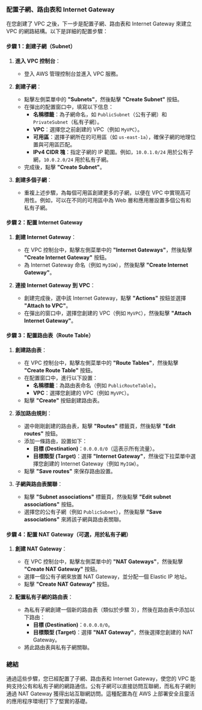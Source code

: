 ### 配置子網、路由表和 Internet Gateway

在您創建了 VPC 之後，下一步是配置子網、路由表和 Internet Gateway 來建立 VPC 的網路結構。以下是詳細的配置步驟：

#### **步驟 1：創建子網（Subnet）**

1. **進入 VPC 控制台**：
   - 登入 AWS 管理控制台並進入 VPC 服務。

2. **創建子網**：
   - 點擊左側菜單中的 **"Subnets"**，然後點擊 **"Create Subnet"** 按鈕。
   - 在彈出的配置窗口中，填寫以下信息：
     - **名稱標籤**：為子網命名，如 `PublicSubnet`（公有子網）和 `PrivateSubnet`（私有子網）。
     - **VPC**：選擇您之前創建的 VPC（例如 `MyVPC`）。
     - **可用區**：選擇子網所在的可用區（如 `us-east-1a`），確保子網的地理位置與可用區匹配。
     - **IPv4 CIDR 塊**：指定子網的 IP 範圍。例如，`10.0.1.0/24` 用於公有子網，`10.0.2.0/24` 用於私有子網。
   - 完成後，點擊 **"Create Subnet"**。

3. **創建多個子網**：
   - 重複上述步驟，為每個可用區創建更多的子網，以便在 VPC 中實現高可用性。例如，可以在不同的可用區中為 Web 層和應用層設置多個公有和私有子網。

#### **步驟 2：配置 Internet Gateway**

1. **創建 Internet Gateway**：
   - 在 VPC 控制台中，點擊左側菜單中的 **"Internet Gateways"**，然後點擊 **"Create Internet Gateway"** 按鈕。
   - 為 Internet Gateway 命名（例如 `MyIGW`），然後點擊 **"Create Internet Gateway"**。

2. **連接 Internet Gateway 到 VPC**：
   - 創建完成後，選中該 Internet Gateway，點擊 **"Actions"** 按鈕並選擇 **"Attach to VPC"**。
   - 在彈出的窗口中，選擇您創建的 VPC（例如 `MyVPC`），然後點擊 **"Attach Internet Gateway"**。

#### **步驟 3：配置路由表（Route Table）**

1. **創建路由表**：
   - 在 VPC 控制台中，點擊左側菜單中的 **"Route Tables"**，然後點擊 **"Create Route Table"** 按鈕。
   - 在配置窗口中，進行以下設置：
     - **名稱標籤**：為路由表命名（例如 `PublicRouteTable`）。
     - **VPC**：選擇您創建的 VPC（例如 `MyVPC`）。
   - 點擊 **"Create"** 按鈕創建路由表。

2. **添加路由規則**：
   - 選中剛剛創建的路由表，點擊 **"Routes"** 標籤頁，然後點擊 **"Edit routes"** 按鈕。
   - 添加一條路由，設置如下：
     - **目標 (Destination)**：`0.0.0.0/0`（這表示所有流量）。
     - **目標類型 (Target)**：選擇 **"Internet Gateway"**，然後從下拉菜單中選擇您創建的 Internet Gateway（例如 `MyIGW`）。
   - 點擊 **"Save routes"** 來保存路由設置。

3. **子網與路由表關聯**：
   - 點擊 **"Subnet associations"** 標籤頁，然後點擊 **"Edit subnet associations"** 按鈕。
   - 選擇您的公有子網（例如 `PublicSubnet`），然後點擊 **"Save associations"** 來將該子網與路由表關聯。

#### **步驟 4：配置 NAT Gateway（可選，用於私有子網）**

1. **創建 NAT Gateway**：
   - 在 VPC 控制台中，點擊左側菜單中的 **"NAT Gateways"**，然後點擊 **"Create NAT Gateway"** 按鈕。
   - 選擇一個公有子網來放置 NAT Gateway，並分配一個 Elastic IP 地址。
   - 點擊 **"Create NAT Gateway"** 按鈕。

2. **配置私有子網的路由表**：
   - 為私有子網創建一個新的路由表（類似於步驟 3），然後在路由表中添加以下路由：
     - **目標 (Destination)**：`0.0.0.0/0`。
     - **目標類型 (Target)**：選擇 **"NAT Gateway"**，然後選擇您創建的 NAT Gateway。
   - 將此路由表與私有子網關聯。

### 總結

通過這些步驟，您已經配置了子網、路由表和 Internet Gateway，使您的 VPC 能夠支持公有和私有子網的網路通信。公有子網可以直接訪問互聯網，而私有子網則通過 NAT Gateway 獲得出站互聯網訪問。這種配置為在 AWS 上部署安全且靈活的應用程序環境打下了堅實的基礎。